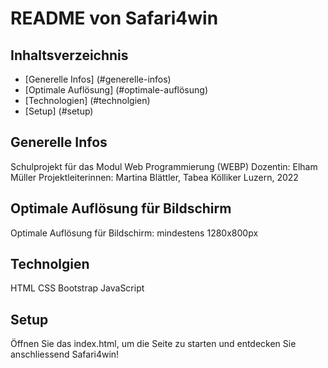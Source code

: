 # README von Safari4win

## Inhaltsverzeichnis
* [Generelle Infos] (#generelle-infos)
* [Optimale Auflösung] (#optimale-auflösung)
* [Technologien] (#technolgien)
* [Setup] (#setup)

## Generelle Infos
Schulprojekt für das Modul Web Programmierung (WEBP)
Dozentin: Elham Müller
Projektleiterinnen: Martina Blättler, Tabea Kölliker
Luzern, 2022

## Optimale Auflösung für Bildschirm
Optimale Auflösung für Bildschirm: mindestens 1280x800px 

## Technolgien
HTML
CSS
Bootstrap
JavaScript

## Setup
Öffnen Sie das index.html, um die Seite zu starten und entdecken Sie anschliessend Safari4win!
